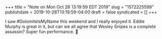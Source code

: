 +++
title = "Note on Mon Oct 28 13:19:59 EDT 2019"
slug = "1572225599"
publishdate = 2019-10-28T13:19:59-04:00
draft = false
syndicated = []
+++

I saw #DolomiteIsMyName this weekend and I really enjoyed it. Eddie Murphy is great in it, but can we all agree that Wesley Snipes is a complete assassin? Super fun performance. 🍿
